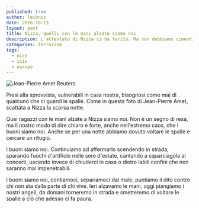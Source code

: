 ```yaml
---
published: true
author: leibniz
date: 2016-10-13
layout: post
title: Nizza, quelli con le mani alzate siamo noi
description: L'attentato di Nizza ci ha ferito. Ma non dobbiamo cimenticare che, anche se impauriti, i buoni siamo noi.
categories: terrorism
tags:
  - nice
  - isis
  - europe
---
```

![Jean-Pierre Amet Reuters]({{site.baseurl}}/images/vault/JeanPierreAmet-nice.jpg)

Presi alla sprovvista, vulnerabili in casa nostra, bisognosi come mai di qualcuno che ci guardi le spalle. Come in questa foto di Jean-Pierre Amet, scattata a Nizza la scorsa notte.

Quei ragazzi con le mani alzate a Nizza siamo noi. Non è un segno di resa, ma il nostro modo di dire chiaro e forte, anche nell'estremo caos, che i buoni siamo noi. Anche se per una notte abbiamo dovuto voltare le spalle e cercare un rifugio.

I buoni siamo noi. Continuiamo ad affermarlo scendendo in strada, sparando fuochi d'artificio nelle sere d'estate, cantando a squarciagola ai concerti, uscendo invece di chiuderci in casa o dietro labili confini che non saranno mai impenetrabili.

I buoni siamo noi, contiamoci, separiamoci dal male, puntiamo il dito contro chi non sta dalla parte di chi vive. Ieri alzavamo le mani, oggi piangiamo i nostri angeli, da domani torneremo in strada e smetteremo di voltare le spalle a ciò che adesso ci fa paura.